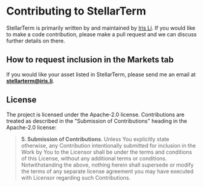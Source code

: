 # Contributing to StellarTerm
StellarTerm is primarily written by and maintained by [Iris Li](https://iris.li/). If you would like to make a code contribution, please make a pull request and we can discuss further details on there.

## How to request inclusion in the Markets tab
If you would like your asset listed in StellarTerm, please send me an email at **stellarterm@iris.li**.

## License
The project is licensed under the Apache-2.0 license. Contributions are treated as described in the "Submission of Contributions" heading in the Apache-2.0 license:

> **5. Submission of Contributions**. Unless You explicitly state otherwise, any Contribution intentionally submitted for inclusion in the Work by You to the Licensor shall be under the terms and conditions of this License, without any additional terms or conditions. Notwithstanding the above, nothing herein shall supersede or modify the terms of any separate license agreement you may have executed with Licensor regarding such Contributions.

